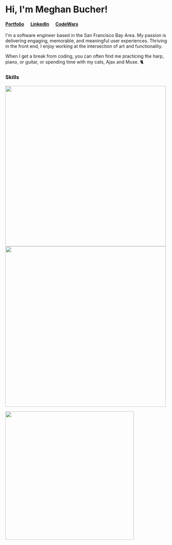
 

 
# Hi, I'm Meghan Bucher!

#### <a href="https://meghanbucher.work" target="_blank">Portfolio</a>&nbsp;&nbsp;&nbsp;&nbsp;&nbsp;&nbsp;<a href="https://linkedin.com/in/meghanbucher" target="_blank">LinkedIn</a>&nbsp;&nbsp;&nbsp;&nbsp;&nbsp;&nbsp;<a href="https://www.codewars.com/users/megbuch" target="_blank">CodeWars</a>

I'm a software engineer based in the San Francisco Bay Area. My passion is delivering engaging, memorable, and meaningful user experiences. Thriving in the front end, I enjoy working at the intersection of art and functionality.

When I get a break from coding, you can often find me practicing the harp, piano, or guitar, or spending time with my cats, Ajax and Muse. 🐈

### Skills
<img align="center" width="500" src="https://skills.thijs.gg/icons?i=js,java,html,css,react,express,nodejs,py,django&theme=dark"><br>
<img align="center" width="500" src="https://skills.thijs.gg/icons?i=mongodb,postgres,sqlite,heroku,linux,git,github,figma,ps&&theme=dark">
 
<img width="400px" src="https://github-readme-stats.vercel.app/api?username=megbuch&show_icons=true&theme=transparent">





